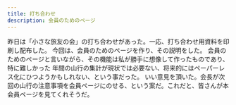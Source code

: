 ```yaml
---
title: 打ち合わせ
description: 会員のためのページ
---
```


昨日は「小さな旅友の会」の打ち合わせがあった。一応、打ち合わせ用資料を印刷し配布した。
今回は、会員のためのページを作り、その説明をした。
会員のためのページと言いながら、その機能は私が勝手に想像して作ったものであり、特に難しかった
年間の山行の集計が現状では必要ない、将来的にはペーパーレス化にひつようかもしれない、という事だった。
いい意見を頂いた。会長が次回の山行の注意事項を会員ページにのせる、という案だ。これだと、皆さんが本会員ページを見てくれそうだ。
